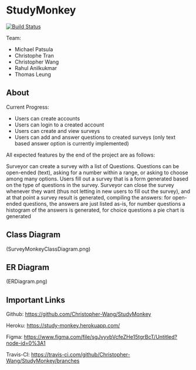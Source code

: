 # StudyMonkey
[![Build Status](https://travis-ci.com/Christopher-Wang/StudyMonkey.svg?branch=master)](https://travis-ci.com/Christopher-Wang/StudyMonkey)

Team: 
* Michael Patsula
* Christophe Tran
* Christopher Wang
* Rahul Anilkukmar
* Thomas Leung

## About
Current Progress:
- Users can create accounts
- Users can login to a created account
- Users can create and view surveys
- Users can add and answer questions to created surveys (only text based answer option is currently implemented)


All expected features by the end of the project are as follows:

Surveyor can create a survey with a list of Questions. Questions can be open-ended (text), asking for a number within a range, or asking to choose among many options.
Users fill out a survey that is a form generated based on the type of questions in the survey.
 Surveyor can close the survey whenever they want (thus not letting in new users to fill out the survey), and at that point a survey result is generated, compiling the answers: for open-ended questions, the answers are just listed as-is, for number questions a histogram of the answers is generated, for choice questions a pie chart is generated


## Class Diagram
(SurveyMonkeyClassDiagram.png)

## ER Diagram
(ERDiagram.png)

## Important Links
Github: https://github.com/Christopher-Wang/StudyMonkey

Heroku: https://study-monkey.herokuapp.com/

Figma: https://www.figma.com/file/sgJvyvbVcfeZHe15tgrBcT/Untitled?node-id=0%3A1

Travis-CI: https://travis-ci.com/github/Christopher-Wang/StudyMonkey/branches